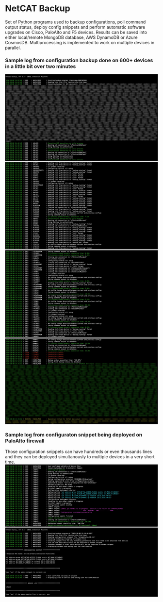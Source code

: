# NetCAT Backup

Set of Python programs used to backup configurations, poll command output status, deploy config snippets and perform automatic software upgrades on Cisco, PaloAlto and F5 devices. Results can be saved into either local/remote MongoDB database, AWS DynamoDB or Azure CosmosDB. Multiprocessing is implemented to work on multiple devices in parallel.

### Sample log from configuration backup done on 600+ devices in a little bit over two minutes
![Sample inventory screenshot](https://github.com/ccie18643/NetCAT-Backup/blob/master/pictures/bak_01.jpg)
![Sample inventory screenshot](https://github.com/ccie18643/NetCAT-Backup/blob/master/pictures/bak_02.png)
![Sample inventory screenshot](https://github.com/ccie18643/NetCAT-Backup/blob/master/pictures/bak_03.png)
![Sample inventory screenshot](https://github.com/ccie18643/NetCAT-Backup/blob/master/pictures/bak_04.jpg)


### Sample log from configuraton snippet being deployed on PaloAlto firewall
Those configuration snippets can have hundreds or even thousands lines and they can be deployed
simultanously to multiple devices in a very short time.
![Sample inventory screenshot](https://github.com/ccie18643/NetCAT-Backup/blob/master/pictures/dep_01.png)
![Sample inventory screenshot](https://github.com/ccie18643/NetCAT-Backup/blob/master/pictures/dep_02.png)

